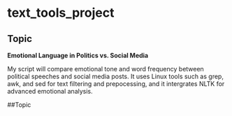 # text_tools_project

## Topic
**Emotional Language in Politics vs. Social Media**

My script will compare emotional tone and word frequency between political speeches and social media posts. It uses Linux tools such as grep, awk, and sed for text filtering and prepocessing, and it intergrates NLTK for advanced emotional analysis.

##Topic

